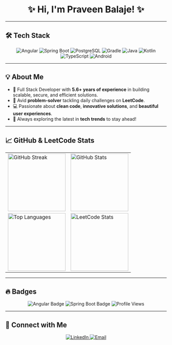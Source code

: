 <h1 align="center">✨ Hi, I'm Praveen Balaje! ✨</h1>

---

## 🛠️ Tech Stack  
<p align="center">
  <img src="https://img.shields.io/badge/Angular-DD0031?style=for-the-badge&logo=angular&logoColor=white" alt="Angular">
  <img src="https://img.shields.io/badge/Spring%20Boot-6DB33F?style=for-the-badge&logo=springboot&logoColor=white" alt="Spring Boot">
  <img src="https://img.shields.io/badge/PostgreSQL-4169E1?style=for-the-badge&logo=postgresql&logoColor=white" alt="PostgreSQL">
  <img src="https://img.shields.io/badge/Gradle-02303A?style=for-the-badge&logo=gradle&logoColor=white" alt="Gradle">
  <img src="https://img.shields.io/badge/Java-007396?style=for-the-badge&logo=java&logoColor=white" alt="Java">
  <img src="https://img.shields.io/badge/Kotlin-0095D5?style=for-the-badge&logo=kotlin&logoColor=white" alt="Kotlin">
  <img src="https://img.shields.io/badge/TypeScript-3178C6?style=for-the-badge&logo=typescript&logoColor=white" alt="TypeScript">
  <img src="https://img.shields.io/badge/Android%20Development-3DDC84?style=for-the-badge&logo=android&logoColor=white" alt="Android">
</p>

---

## 💡 About Me  
- 🚀 Full Stack Developer with **5.6+ years of experience** in building scalable, secure, and efficient solutions.  
- 🌟 Avid **problem-solver** tackling daily challenges on **LeetCode**.  
- 💻 Passionate about **clean code**, **innovative solutions**, and **beautiful user experiences**.  
- 🔄 Always exploring the latest in **tech trends** to stay ahead!  

---

## 📈 GitHub & LeetCode Stats  
<div align="center">
  <table>
    <tr>
      <td>
        <img height=180 src="https://github-readme-streak-stats-eight.vercel.app/?user=praveenbalaje&theme=dark&hide_border=false" alt="GitHub Streak">
      </td>
      <td>
        <img height=180 src="https://github-readme-stats.vercel.app/api?username=praveenbalaje&show_icons=true&theme=tokyonight&hide_border=true" alt="GitHub Stats">
      </td>
    </tr>
    <tr>
      <td>
        <img height=180 src="https://github-readme-stats.vercel.app/api/top-langs/?username=praveenbalaje&layout=compact&theme=tokyonight&hide_border=true" alt="Top Languages">
      </td>
      <td>
        <img height=180 src="https://leetcard.jacoblin.cool/praveenbalaje?theme=dark&font=Karma&ext=heatmap" alt="LeetCode Stats">
      </td>
    </tr>
  </table>
</div>

---

## 🔥 Badges  
<p align="center">
  <img src="https://img.shields.io/badge/Angular%20Developer-Pro-blueviolet?style=for-the-badge" alt="Angular Badge">
  <img src="https://img.shields.io/badge/Spring%20Boot%20Expert-Green?style=for-the-badge" alt="Spring Boot Badge">
  <img src="https://komarev.com/ghpvc/?username=praveenbalaje&label=Profile%20Views&color=brightgreen&style=for-the-badge" alt="Profile Views">
</p>

---

## 🤝 Connect with Me  
<p align="center">
  <a href="https://www.linkedin.com/in/praveenbalaje/" target="_blank">
    <img src="https://img.shields.io/badge/LinkedIn-0077B5?style=for-the-badge&logo=linkedin&logoColor=white" alt="LinkedIn">
  </a>
  <a href="mailto:kspraveenbalaje1997@gmail.com">
    <img src="https://img.shields.io/badge/Email-D14836?style=for-the-badge&logo=gmail&logoColor=white" alt="Email">
  </a>
</p>

